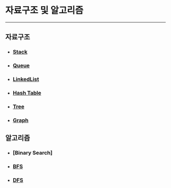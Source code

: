 # 자료구조 및 알고리즘
----

## 자료구조
- ### [Stack](https://github.com/sangwoo24/Algorithm/tree/master/Stack)
- ### [Queue](https://github.com/sangwoo24/Algorithm/tree/master/Queue)
- ### [LinkedList](https://github.com/sangwoo24/Algorithm/tree/master/Linked%20List)
- ### [Hash Table](https://github.com/sangwoo24/Algorithm/blob/master/Hash%20Table/README.md)
- ### [Tree](https://github.com/sangwoo24/Algorithm/tree/master/Tree)
- ### [Graph](https://github.com/sangwoo24/Algorithm/tree/master/Graph)



## 알고리즘
- ### [Binary Search]
- ### [BFS](https://velog.io/@sangwoo24/너비-우선-탐색-BFS-Breadth-First-Search)
- ### [DFS](https://velog.io/@sangwoo24/깊이-우선-탐색-DFS-Depth-First-Search)
